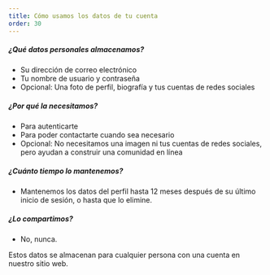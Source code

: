 ```yaml
---
title: Cómo usamos los datos de tu cuenta
order: 30
---
```


##### ¿Qué datos personales almacenamos?

- Su dirección de correo electrónico
- Tu nombre de usuario y contraseña
- Opcional: Una foto de perfil, biografía y tus cuentas de redes sociales

##### ¿Por qué la necesitamos?

- Para autenticarte
- Para poder contactarte cuando sea necesario
- Opcional: No necesitamos una imagen ni tus cuentas de redes sociales, pero ayudan a construir una comunidad en línea

##### ¿Cuánto tiempo lo mantenemos?

- Mantenemos los datos del perfil hasta 12 meses después de su último inicio de sesión, o hasta que lo elimine.

##### ¿Lo compartimos?

- No, nunca.

<Note>
Estos datos se almacenan para cualquier persona con una cuenta en nuestro sitio web.
</Note>
